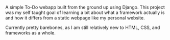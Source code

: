A simple To-Do webapp built from the ground up using Django. This project was my self taught goal of learning a bit about what a framework actually is and how it differs from a static webpage like my personal website.

Currently pretty barebones, as I am still relatively new to HTML, CSS, and frameworks as a whole.
